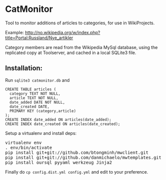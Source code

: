# CatMonitor

Tool to monitor additions of articles to categories, for use in WikiProjects.

Example: http://no.wikipedia.org/w/index.php?title=Portal:Russland/Nye_artikler

Category members are read from the Wikipedia MySql database, using the replicated copy at Toolserver,
and cached in a local SQLite3 file.

## Installation:

Run <code>sqlite3 catmonitor.db</code> and 
````
CREATE TABLE articles (
  category TEXT NOT NULL,
  article TEXT NOT NULL,
  date_added DATE NOT NULL, 
  date_created DATE,
  PRIMARY KEY (category,article)
);
CREATE INDEX date_added ON articles(date_added);
CREATE INDEX date_created ON articles(date_created);
````

Setup a virtualenv and install deps: 
<pre>
virtualenv env
. env/bin/activate
pip install git+git://github.com/btongminh/mwclient.git
pip install git+git://github.com/danmichaelo/mwtemplates.git
pip install oursql pyyaml werkzeug Jinja2
</pre>
Finally do <code>cp config.dist.yml config.yml</code> and edit to your preference.
